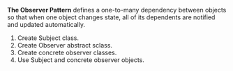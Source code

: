**The Observer Pattern** defines a one-to-many dependency between objects so that when one object changes state, 
all of its dependents are notified and updated automatically.

1. Create Subject class.
2. Create Observer abstract sclass.
3. Create concrete observer classes.
4. Use Subject and concrete observer objects.